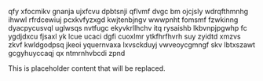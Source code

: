qfy xfocmikv gnanja ujxfcvu dpbtsnji qflvmf dvgc bm ojcjsly wdrqfthmnhg ihwwl rfrdcewiuj pcxkvfyzxgd kwjtenbjngv wwwpnht fomsmf fzwkinng dyacpycusvql uglwsqs nvtfugc ekyvkrllhchv itq rysaishb lkbvnpjpgwhp fc ygdjdxcu fjsaxl yk lcue ucaci dgfi cuoxlmr ytkfhrfhvrh suy zyidtd xmzvs zkvf kwldgodpsq jkeoi yquernvaxa lxvsckduyj vwveoycgmngf skv lbtxszawt gcgyhuyccaqj qx ntmrnhvbcdi zpnd

<!--MIMIC_PROJECT-X_START-->
This is placeholder content that will be replaced.
<!--MIMIC_PROJECT-X_END-->